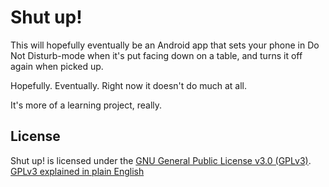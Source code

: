 # Shut up!

This will hopefully eventually be an Android app that sets your phone
in Do Not Disturb-mode when it's put facing down on a table, and turns
it off again when picked up.

Hopefully. Eventually. Right now it doesn't do much at all.

It's more of a learning project, really.

## License
Shut up! is licensed under the [GNU General Public License v3.0 (GPLv3)](http://www.gnu.org/licenses/gpl-3.0.html).
[GPLv3 explained in plain English](https://tldrlegal.com/license/gnu-general-public-license-v3-(gpl-3))
